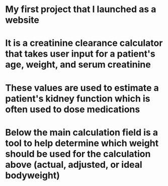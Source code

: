 # My first project that I launched as a website
# It is a creatinine clearance calculator that takes user input for a patient's age, weight, and serum creatinine
# These values are used to estimate a patient's kidney function which is often used to dose medications
# Below the main calculation field is a tool to help determine which weight should be used for the calculation above (actual, adjusted, or ideal bodyweight)
